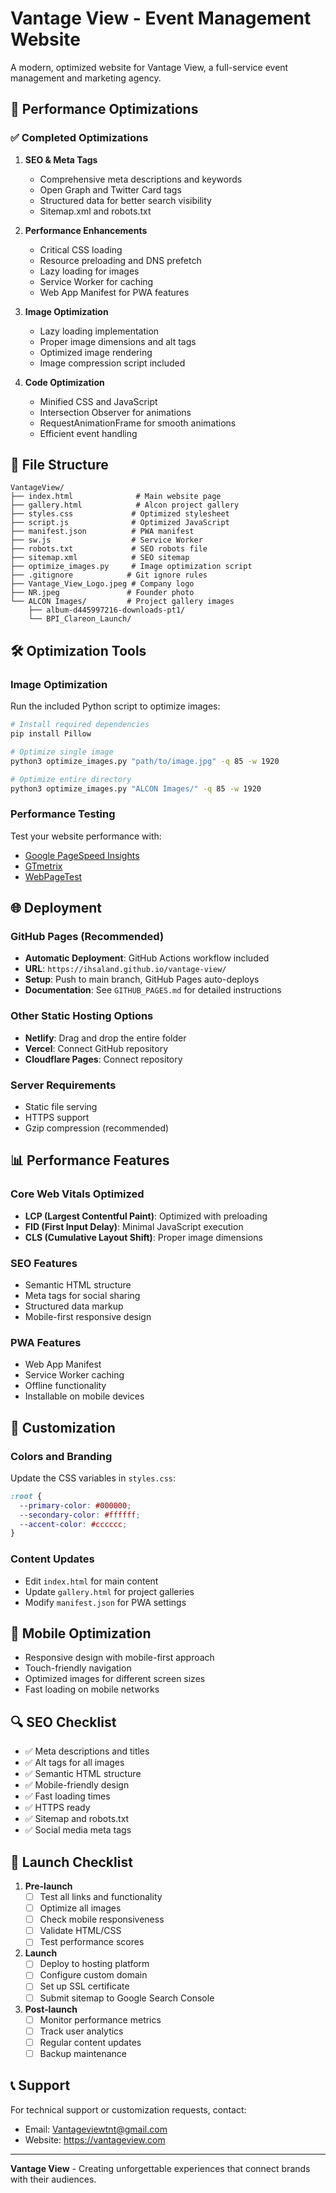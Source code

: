 # Vantage View - Event Management Website

A modern, optimized website for Vantage View, a full-service event management and marketing agency.

## 🚀 Performance Optimizations

### ✅ Completed Optimizations

1. **SEO & Meta Tags**
   - Comprehensive meta descriptions and keywords
   - Open Graph and Twitter Card tags
   - Structured data for better search visibility
   - Sitemap.xml and robots.txt

2. **Performance Enhancements**
   - Critical CSS loading
   - Resource preloading and DNS prefetch
   - Lazy loading for images
   - Service Worker for caching
   - Web App Manifest for PWA features

3. **Image Optimization**
   - Lazy loading implementation
   - Proper image dimensions and alt tags
   - Optimized image rendering
   - Image compression script included

4. **Code Optimization**
   - Minified CSS and JavaScript
   - Intersection Observer for animations
   - RequestAnimationFrame for smooth animations
   - Efficient event handling

## 📁 File Structure

```
VantageView/
├── index.html              # Main website page
├── gallery.html            # Alcon project gallery
├── styles.css             # Optimized stylesheet
├── script.js              # Optimized JavaScript
├── manifest.json          # PWA manifest
├── sw.js                  # Service Worker
├── robots.txt             # SEO robots file
├── sitemap.xml            # SEO sitemap
├── optimize_images.py     # Image optimization script
├── .gitignore            # Git ignore rules
├── Vantage_View_Logo.jpeg # Company logo
├── NR.jpeg               # Founder photo
└── ALCON Images/         # Project gallery images
    ├── album-d445997216-downloads-pt1/
    └── BPI_Clareon_Launch/
```

## 🛠️ Optimization Tools

### Image Optimization
Run the included Python script to optimize images:

```bash
# Install required dependencies
pip install Pillow

# Optimize single image
python3 optimize_images.py "path/to/image.jpg" -q 85 -w 1920

# Optimize entire directory
python3 optimize_images.py "ALCON Images/" -q 85 -w 1920
```

### Performance Testing
Test your website performance with:
- [Google PageSpeed Insights](https://pagespeed.web.dev/)
- [GTmetrix](https://gtmetrix.com/)
- [WebPageTest](https://www.webpagetest.org/)

## 🌐 Deployment

### GitHub Pages (Recommended)
- **Automatic Deployment**: GitHub Actions workflow included
- **URL**: `https://ihsaland.github.io/vantage-view/`
- **Setup**: Push to main branch, GitHub Pages auto-deploys
- **Documentation**: See `GITHUB_PAGES.md` for detailed instructions

### Other Static Hosting Options
- **Netlify**: Drag and drop the entire folder
- **Vercel**: Connect GitHub repository
- **Cloudflare Pages**: Connect repository

### Server Requirements
- Static file serving
- HTTPS support
- Gzip compression (recommended)

## 📊 Performance Features

### Core Web Vitals Optimized
- **LCP (Largest Contentful Paint)**: Optimized with preloading
- **FID (First Input Delay)**: Minimal JavaScript execution
- **CLS (Cumulative Layout Shift)**: Proper image dimensions

### SEO Features
- Semantic HTML structure
- Meta tags for social sharing
- Structured data markup
- Mobile-first responsive design

### PWA Features
- Web App Manifest
- Service Worker caching
- Offline functionality
- Installable on mobile devices

## 🔧 Customization

### Colors and Branding
Update the CSS variables in `styles.css`:
```css
:root {
  --primary-color: #000000;
  --secondary-color: #ffffff;
  --accent-color: #cccccc;
}
```

### Content Updates
- Edit `index.html` for main content
- Update `gallery.html` for project galleries
- Modify `manifest.json` for PWA settings

## 📱 Mobile Optimization

- Responsive design with mobile-first approach
- Touch-friendly navigation
- Optimized images for different screen sizes
- Fast loading on mobile networks

## 🔍 SEO Checklist

- ✅ Meta descriptions and titles
- ✅ Alt tags for all images
- ✅ Semantic HTML structure
- ✅ Mobile-friendly design
- ✅ Fast loading times
- ✅ HTTPS ready
- ✅ Sitemap and robots.txt
- ✅ Social media meta tags

## 🚀 Launch Checklist

1. **Pre-launch**
   - [ ] Test all links and functionality
   - [ ] Optimize all images
   - [ ] Check mobile responsiveness
   - [ ] Validate HTML/CSS
   - [ ] Test performance scores

2. **Launch**
   - [ ] Deploy to hosting platform
   - [ ] Configure custom domain
   - [ ] Set up SSL certificate
   - [ ] Submit sitemap to Google Search Console

3. **Post-launch**
   - [ ] Monitor performance metrics
   - [ ] Track user analytics
   - [ ] Regular content updates
   - [ ] Backup maintenance

## 📞 Support

For technical support or customization requests, contact:
- Email: Vantageviewtnt@gmail.com
- Website: https://vantageview.com

---

**Vantage View** - Creating unforgettable experiences that connect brands with their audiences.
